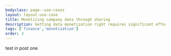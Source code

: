 ```yaml
---
bodyclass: page--use-cases
layout: layout-use-case
title: Monetizing company data through sharing
description: Getting data monetization right requires significant effort, but it’s becoming critical for staying ahead of traditional competitors and new disruptors.
tags: ['finance','monetization']
order: 3
---
```


<p>test in post one</p>